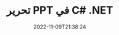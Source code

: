 ---
############################# Static ############################
layout: "auto-gen-editor"
date: 2022-11-09T21:38:24
draft: false
otherformats: doc docx docm dotx xls xlsx xlsm pptx pptm mobi epub html mhtml txt xml csv pdf xps msg eml

############################# Head ############################
head_title: "PPT محرر - تحرير PPT في C# .NET"
head_description: "كيفية تعديل PPT في C# .NET باستخدام بضعة أسطر من التعليمات البرمجية؟ استخدم مستندات GroupDocs لمعالجة واجهات برمجة التطبيقات لتحرير وتحديث وحفظ أكثر من 30 تنسيقًا للملفات."

############################# Header ############################
title: "تحرير PPT في C# .NET"
description: "تحرير PPT فعال وقوي باستخدام GroupDocs.Editor من جانب الخادم لواجهات برمجة تطبيقات C# .NET ، دون استخدام أي برامج مثل Microsoft أو Open Office."
bg_image: "https://cms.admin.containerize.com/templates/aspose/App_Themes/V3/images/bg/header1.png"
bg_overlay: false
button:
    enable: true
    icon: "fas fa-arrow-down"
    label: "تحميل النسخة التجريبية المجانية"
    link: "https://downloads.groupdocs.com/editor/net"

############################# SubMenu ############################
submenu:
    enable: true

    left:
        img_alt: "GroupDocs.Editor for .NET"
        image: "https://cms.admin.containerize.com/templates/groupdocs/images/product-logos/90x90-noborder/groupdocs-editor-net.png"
        product: "GroupDocs.Editor"
        platform: ".NET"

    middle:
        button:

            # button loop
            - link: "https://apireference.groupdocs.com/editor/net"
              text: "مرجع API"

            # button loop
            - link: "https://github.com/groupdocs-editor"
              text: "أمثلة التعليمات البرمجية"

            # button loop
            - link: "https://products.groupdocs.app/editor/family"
              text: "العروض التوضيحية الحية"

            # button loop
            - link: "https://purchase.groupdocs.com/pricing/editor/net"
              text: "التسعير"

    right:
        link_download: "https://downloads.groupdocs.com/editor"
        link_learn: "https://docs.groupdocs.com/editor/net"
        link_buy: "https://purchase.groupdocs.com"

############################# About ############################
about:
    enable: true
    title: "حول واجهة برمجة تطبيقات GroupDocs.Editor for .NET"
    content: |
        تعد واجهة برمجة التطبيقات [GroupDocs.Editor for .NET] (/ar / editor / net /) الاختيار الصحيح لتعديل مستندات Microsoft Word و Excel و PowerPoint و Open Office والعروض التقديمية. GroupDocs.Editor هي واجهة برمجة تطبيقات قائمة بذاتها مناسبة لأنظمة الخادم والجهة الخلفية التي تتطلب أداءً عاليًا. لا تعتمد على أي برنامج مثل Microsoft أو Open Office.

############################# Steps ############################
steps:
    enable: true
    title_left: "خطوات تعديل PPT في C#"
    content_left: |
        يوفر [GroupDocs.Editor for .NET] (/ar/editor/net/) طريقة سهلة ومباشرة للمطورين لتعديل ملفات PPT باستخدام بضعة أسطر من التعليمات البرمجية.
        * إنشاء مثيل لفئة "Editor" مع مسار ملف إلزامي أو دفق بايت وفئة اختيارية "PresentationLoadOptions" وتحميل الملف PPT
        * قم بإنشاء وتعيين مثيل فئة `PresentationEditOptions` لتنسيق الملف PPT
        * قم باستدعاء طريقة `Editor.Edit ()` واحصل على مستند PPT بتنسيق HTML الذي يمكن تحريره بسهولة باستخدام أي محرر WYSIWYG.
        * قم باستدعاء طريقة `Editor.Save ()` واحفظ الملف PPT المحرر باستخدام فئة `PresentationSaveOptions`

        
    title_right: "متطلبات النظام"
    content_right: |
        يمكن إجراء تعديل أساسي للمستند باستخدام واجهات برمجة تطبيقات GroupDocs.Editor for .NET من خلال تنفيذ بضع خطوات سهلة. يتم دعم واجهات برمجة التطبيقات الخاصة بنا على جميع الأنظمة الأساسية وأنظمة التشغيل الرئيسية. قبل تنفيذ الكود أدناه ، يرجى التأكد من تثبيت المتطلبات الأساسية التالية على نظامك.

        * أنظمة التشغيل: مايكروسوفت ويندوز ، لينوكس ، ماك
        * بيئات التطوير: Microsoft Visual Studio, Xamarin, MonoDevelop
        * إطار أعمال: .NET Framework, .NET Standard, .NET Core, Mono
        * احصل على أحدث إصدار من GroupDocs.Editor for .NET الذي تم تنزيله من [NuGet] (https://www.nuget.org/packages/groupdocs.editor)
        
    code: |        
        ```csharp
        // Load the PPT file into Editor with the optional PresentationLoadOptions
        Editor editor = new Editor("source.ppt", delegate { return new PresentationLoadOptions(); });

        // Create and adjust the edit options
        PresentationEditOptions editOptions = new PresentationEditOptions();
        editOptions.SlideNumber = 1;//select a slide to edit

        // Open input PPT document for edit — obtain an intermediate document, that can be edited
        EditableDocument beforeEdit = editor.Edit(editOptions);

        // Grab PPT document content and associated resources from editable document
        string content = beforeEdit.GetEmbeddedHtml();

        // Send the content to WYSIWYG-editor, edit it there, and send edited content back to the server-side
        // This step simulates a such operation
        string updatedContent = content.Replace("Title", "Edited Title");

        // Grab edited content and resources from WYSIWYG-editor and create a new EditableDocument instance from it
        EditableDocument afterEdit = EditableDocument.FromMarkup(updatedContent, null);

        // Create a save options and select a desired output format
        PresentationSaveOptions saveOptions = new PresentationSaveOptions(Formats.PresentationFormats.Ppt);

        // Save edited PPT document to the file
        editor.Save(afterEdit, "edited.ppt", saveOptions);
        ```
        
############################# Demos ############################
demos:
    enable: true
    title: "PPT عروض توضيحية مباشرة للمحرر"
    content: |
        قم بتحرير PPT الآن من خلال زيارة موقع ويب [GroupDocs.Editor Live Demos](https://products.groupdocs.app/editor/family).
        يحتوي العرض التوضيحي المباشر على الفوائد التالية
        
############################# More Formats ############################
more_formats:
    enable: true
    title: "المحررين المدعومين الآخرين"
    content: |
        يمكنك أيضًا تعديل تنسيقات ملفات أخرى. يرجى الاطلاع على القائمة الكاملة أدناه.


############################# Back to top ###############################
back_to_top:
    enable: true
---